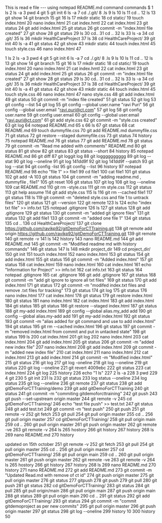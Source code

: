 This is read e file --- 
using notepad README.md command
 commands
 $     1  ls
    2  ls -a
    3  pwd
    4  git
    5  git init
    6  ls -a
    7  cd ./.git/
    8  .ls
    9  ls
   10  ls
   11  cd ..
   12  ls
   13  git show
   14  git branch
   15  git
   16  ls
   17  mkdir static
   18  cd static/
   19  touch index.html
   20  nano index.html
   21  cat index.hmtl
   22  cat index.html
   23  git status
   24  git add index.html
   25  git status
   26  git commit -m "index.html file created"
   27  git show
   28  git status
   29  ls
   30  cd..
   31  cd ..
   32  ls
   33  ls -a
   34  cd .git/
   35  ls
   36  mkdir HealthCareProject
   37  ls
   38  cd HealthCareProject/
   39  git init
   40  ls -a
   41  git status
   42  git show
   43  mkdir static
   44  touch index.html
   45  touch style.css
   46  nano index.html
   47  


  1  ls
    2  ls -a
    3  pwd
    4  git
    5  git init
    6  ls -a
    7  cd ./.git/
    8  .ls
    9  ls
   10  ls
   11  cd ..
   12  ls
   13  git show
   14  git branch
   15  git
   16  ls
   17  mkdir static
   18  cd static/
   19  touch index.html
   20  nano index.html
   21  cat index.hmtl
   22  cat index.html
   23  git status
   24  git add index.html
   25  git status
   26  git commit -m "index.html file created"
   27  git show
   28  git status
   29  ls
   30  cd..
   31  cd ..
   32  ls
   33  ls -a
   34  cd .git/
   35  ls
   36  mkdir HealthCareProject
   37  ls
   38  cd HealthCareProject/
   39  git init
   40  ls -a
   41  git status
   42  git show
   43  mkdir static
   44  touch index.html
   45  touch style.css
   46  nano index.html
   47  nano style.css
   48  git add index.html
   49  git status
   50  git commit -m "index file created"
   51  git status
   52  git log
   53  git config --list
   54  git log
   55  git config --global user.name "ravi Puri"
   56  git config --global user.email "ravi.puri@ct.com"
   57  git log
   58  git config user.name
   59  git config user.email
   60  git config --global user.email "ravi.puri@ct.com"
   61  git add style.css
   62  git commit -m "style.css created"
   63  git log
   64  notepad README.md
   65  s
   66  ls
   67  git status
   68  cat README.md
   69  touch dummyfile.css
   70  git add README.md dummyfile.css
   71  git status
   72  git restore --staged dummyfile.css
   73  git status
   74  history
   75  notepad README.md
   76  git status
   77  git add README.md
   78  git status
   79  git commit -m "Read me added with comments" README.md
   80  git status
   81  git show
   82  git status
   83  git status --short
   84  history
   85  notepad README.md
   86  git diff
   87  git loggit log
   88  git logggggggggg
   89  git log --stat
   90  git  log --oneline
   91  git log 141dd9f
   92  git log 141dd9f --patch
   93  git log --stat
   94  git config -list
   95  git config --list
   96  history
   97  notepad README.md
   98  echo "file 1" >> file1
   99  cd file1
  100  cat file1
  101  git status
  102  git add -A
  103  git status
  104  git commit -m "adding readme.md , dummyfile , file1"
  105  git reset
  106  git status
  107  git log
  108  git log --oneline
  109  cat README.md
  110  git rm -style.css
  111  git rm style.css
  112  git status
  113  git help assume
  114  git add style.css
  115  ls
  116  git rm --cached file1
  117  git status
  118  ls
  119  git commit -m "deleted style.css  and file 1 to untrack files"
  120  git status
  121  git --version
  122  git remote
  123  ls
  124  echo "index txt file" >> info.txt
  125  notepad .gitignore
  126  ls
  127  git status
  128  git add .gitignore
  129  git status
  130  git commit -m "added git ignore files"
  131  git status
  132  git add file1
  133  git commit -m "added one file 1"
  134  git status
  135  cd ..
  136  cd HealthCareProject/
  137  git clone https://github.com/ravikp92/gitDemoForCTTraining.git
  138  git remote add origin https://github.com/ravikp92/gitDemoForCTTraining.git
  139  git remote
  140  git remote -v
  141  ls
  142  history
  143  nano README.md
  144  git add README.md
  145  git commit -m "Modified readme md with history commands"
  146  git status
  147  ls
  148  mkdir project_dir
  149  cd project_dir/
  150  git init
  151  touch index.html
  152  nano index.html
  153  git status
  154  git add index.html
  155  git status
  156  git commit -m "Added index.html"
  157  git status
  158  cat index.html
  159  nano index.html
  160  cat index.html
  161  echo "Information for Project" >> info.txt
  162  cat info.txt
  163  git status
  164  notepad .gitignore
  165  cat .gitignore
  166  git add .gitignore
  167  git status
  168  git commit -m "add git ignore to ignore all txt files"
  169  git status
  170  git add index.html
  171  git status
  172  git commit -m "modifed index.txt files and remove .txt files for tracking"
  173  git status
  174  git log
  175  git status
  176  nano index.html
  177  cat index.html
  178  git status
  179  git restore index.html
  180  git status
  181  nano index.html
  182  cat index.html
  183  git add index.html
  184  gti status
  185  git status
  186  git restore --staged index.html
  187  git status
  188  git my-add index.html
  189  git config --global alias.my_add add
  190  git config --global alias.my-add add
  191  git my-add index.html
  192  git status
  193  git commit -m "alias added for git command and use to add index.html"
  194  git status
  195  git rm --cached index.html
  196  git status
  197  git commit -m "removed index.html from commit and put in untacked state"
  198  git status
  199  ls
  200  cat index.html
  201  git log
  202  nano index.html
  203  cat index.html
  204  git add index.html
  205  git status
  206  git commit -m  "added new index file"
  207  nano index.html
  208  git add index.html
  209  git commit -m  "added new index file"
  210  cat index.html
  211  nano index.html
  212  cat index.html
  213  git add index.html
  214  git commit -m "Modified index.html"
  215  git status
  216  git log
  217  git log -oneline
  218  git log --oneline
  219  git status
  220  git log --oneline
  221  git revert 4009ebc
  222  git status
  223  cat index.html
  224  git log
  225  history
  226  echo "1  ls"
  227      2  ls -a
  228      3  pwd
  229      4  git
  230      5  git init
  231  ls
  232  git status
  233  log status --oneline
  234  log status
  235  git log --oneline
  236  git remote
  237  git status
  238  git add gitDemoForCTTraining/demo
  239  git add gitDemoForCTTraining
  240  git status
  241  git commit -m "commiting gitdemoforcttraining"
  242  git push
  243  git push --set-upstream origin master
  244  git remote -v
  245  cd gitDemoForCTTraining/
  246  echo "test file push" >> test.txt
  247  git status
  248  git add test.txt
  249  git commit -m "test push"
  250  git push
  251  git remote -v
  252  git fetch
  253  git pull
  254  git pull origin master
  255  cd ..
  256  git pull origin master
  257  cd gitDemoForCTTraining/
  258  git pull origin main
  259  cd ..
  260  git pull origin master
  261  git push origin master
  262  git remote -ve
  263  git remote -v
  264  ls
  265  hostory
  266  git history
  267  history
  268  ls
  269  nano README.md
  270  history

updated on 15th october
 251  git remote -v
  252  git fetch
  253  git pull
  254  git pull origin master
  255  cd ..
  256  git pull origin master
  257  cd gitDemoForCTTraining/
  258  git pull origin main
  259  cd ..
  260  git pull origin master
  261  git push origin master
  262  git remote -ve
  263  git remote -v
  264  ls
  265  hostory
  266  git history
  267  history
  268  ls
  269  nano README.md
  270  history
  271  nano README.md
  272  git add README.md
  273  git commit -m "Updated Read.md with remove of ct id"
  274  git push origin master
  275  git pull origin master
  276  git status
  277  gitpush
  278  git push
  279  git pull
  280  git push
  281  git status
  282  cd gitDemoForCTTraining/
  283  git status
  284  git pull
  285  git pull origin/main
  286  git pull origin main
  287  git push origin main
  288  git status
  289  git pull origin main
  290  cd ..
  291  git status
  292  git add gitDemoForCTTraining/
  293  git status
  294  git commit -m "commit gitdemoproject as per new commits"
  295  git pull origin master
  296  git push origin master
  297  git status
  298  git log --oneline
  299  history 10
  300  history 50
